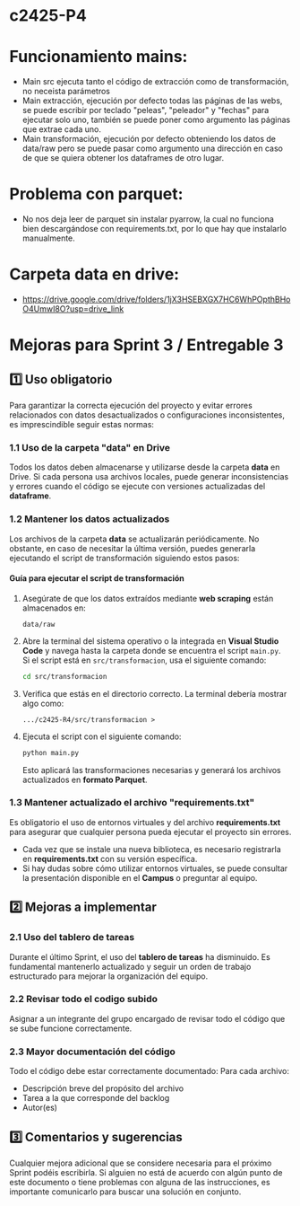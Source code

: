 # c2425-P4


# Funcionamiento mains:
  - Main src ejecuta tanto el código de extracción como de transformación, no neceista parámetros
  - Main extracción, ejecución por defecto todas las páginas de las webs, se puede escribir por teclado "peleas", "peleador" y "fechas" para ejecutar solo uno, también se puede poner como argumento las páginas que extrae cada   uno.
  - Main transformación, ejecución por defecto obteniendo los datos de data/raw pero se puede pasar como argumento una dirección en caso de que se quiera obtener los dataframes de otro lugar.
# Problema con parquet:
  - No nos deja leer de parquet sin instalar pyarrow, la cual no funciona bien descargándose con requirements.txt, por lo que hay que instalarlo manualmente.
# Carpeta data en drive: 
- https://drive.google.com/drive/folders/1jX3HSEBXGX7HC6WhPOpthBHoO4UmwI8O?usp=drive_link


# **Mejoras para Sprint 3 / Entregable 3**  

## **1️⃣ Uso obligatorio**  

Para garantizar la correcta ejecución del proyecto y evitar errores relacionados con datos desactualizados o configuraciones inconsistentes, es imprescindible seguir estas normas:  

### **1.1 Uso de la carpeta "data" en Drive**  
Todos los datos deben almacenarse y utilizarse desde la carpeta **data** en Drive. Si cada persona usa archivos locales, puede generar inconsistencias y errores cuando el código se ejecute con versiones actualizadas del **dataframe**.  

### **1.2 Mantener los datos actualizados**  
Los archivos de la carpeta **data** se actualizarán periódicamente. No obstante, en caso de necesitar la última versión, puedes generarla ejecutando el script de transformación siguiendo estos pasos:  

#### **Guía para ejecutar el script de transformación**  

1. Asegúrate de que los datos extraídos mediante **web scraping** están almacenados en:  
   ```
   data/raw
   ```
2. Abre la terminal del sistema operativo o la integrada en **Visual Studio Code** y navega hasta la carpeta donde se encuentra el script `main.py`.  
   Si el script está en `src/transformacion`, usa el siguiente comando:  
   ```sh
   cd src/transformacion
   ```
3. Verifica que estás en el directorio correcto. La terminal debería mostrar algo como:  
   ```
   .../c2425-R4/src/transformacion >
   ```
4. Ejecuta el script con el siguiente comando:  
   ```sh
   python main.py
   ```
   Esto aplicará las transformaciones necesarias y generará los archivos actualizados en **formato Parquet**.  

### **1.3 Mantener actualizado el archivo "requirements.txt"**  
Es obligatorio el uso de entornos virtuales y del archivo **requirements.txt** para asegurar que cualquier persona pueda ejecutar el proyecto sin errores.  

- Cada vez que se instale una nueva biblioteca, es necesario registrarla en **requirements.txt** con su versión específica.  
- Si hay dudas sobre cómo utilizar entornos virtuales, se puede consultar la presentación disponible en el **Campus** o preguntar al equipo.  

## **2️⃣ Mejoras a implementar**  

### **2.1 Uso del tablero de tareas**  
Durante el último Sprint, el uso del **tablero de tareas** ha disminuido. Es fundamental mantenerlo actualizado y seguir un orden de trabajo estructurado para mejorar la organización del equipo. 
### **2.2 Revisar todo el codigo subido**
Asignar a un integrante del grupo encargado de revisar todo el código que se sube funcione correctamente.
### **2.3 Mayor documentación del código**
Todo el código debe estar correctamente documentado:
Para cada archivo:  
- Descripción breve del propósito del archivo
- Tarea a la que corresponde del backlog
- Autor(es)


## **3️⃣ Comentarios y sugerencias**  
Cualquier mejora adicional que se considere necesaria para el próximo Sprint podéis escribirla. Si alguien no está de acuerdo con algún punto de este documento o tiene problemas con alguna de las instrucciones, es importante comunicarlo para buscar una solución en conjunto.  
